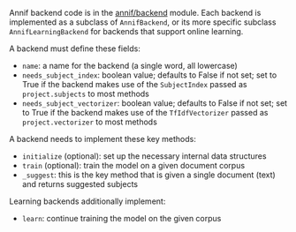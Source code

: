 Annif backend code is in the [annif/backend](https://github.com/NatLibFi/Annif/tree/master/annif/backend) module. Each backend is implemented as a subclass of `AnnifBackend`, or its more specific subclass `AnnifLearningBackend` for backends that support online learning.

A backend must define these fields:

* `name`: a name for the backend (a single word, all lowercase)
* `needs_subject_index`: boolean value; defaults to False if not set; set to True if the backend makes use of the `SubjectIndex` passed as `project.subjects` to most methods
* `needs_subject_vectorizer`: boolean value; defaults to False if not set; set to True if the backend makes use of the `TfIdfVectorizer` passed as `project.vectorizer` to most methods

A backend needs to implement these key methods:

* `initialize` (optional): set up the necessary internal data structures
* `train` (optional): train the model on a given document corpus
* `_suggest`: this is the key method that is given a single document (text) and returns suggested subjects

Learning backends additionally implement:

* `learn`: continue training the model on the given corpus